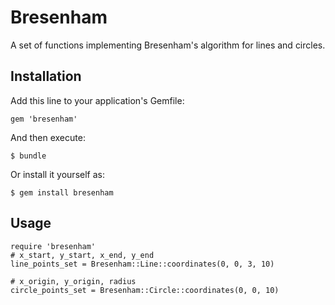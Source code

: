 # Bresenham

A set of functions implementing Bresenham's algorithm for lines and circles.

## Installation

Add this line to your application's Gemfile:

    gem 'bresenham'

And then execute:

    $ bundle

Or install it yourself as:

    $ gem install bresenham

## Usage

    require 'bresenham'
    # x_start, y_start, x_end, y_end
    line_points_set = Bresenham::Line::coordinates(0, 0, 3, 10)

    # x_origin, y_origin, radius
    circle_points_set = Bresenham::Circle::coordinates(0, 0, 10)

